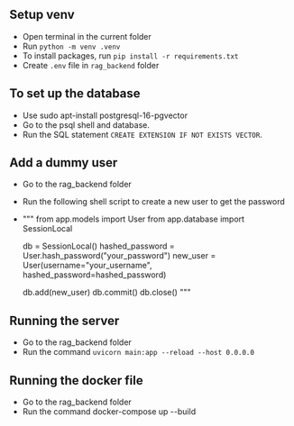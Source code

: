 ## Setup venv

- Open terminal in the current folder
- Run `python -m venv .venv`
- To install packages, run `pip install -r requirements.txt`
- Create `.env` file in `rag_backend` folder

## To set up the database

- Use sudo apt-install postgresql-16-pgvector
- Go to the psql shell and database.
- Run the SQL statement `CREATE EXTENSION IF NOT EXISTS VECTOR`.

## Add a dummy user 

- Go to the rag_backend folder
- Run the following shell script to create a new user to get the password
- """
    from app.models import User
    from app.database import SessionLocal

    db = SessionLocal()
    hashed_password = User.hash_password("your_password")
    new_user = User(username="your_username", hashed_password=hashed_password)

    db.add(new_user)
    db.commit()
    db.close()
  """

## Running the server

- Go to the rag_backend folder
- Run the command `uvicorn main:app --reload --host 0.0.0.0`

## Running the docker file

- Go to the rag_backend folder
- Run the command docker-compose up --build 


